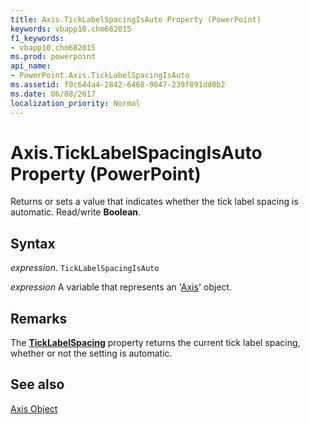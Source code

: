 ```yaml
---
title: Axis.TickLabelSpacingIsAuto Property (PowerPoint)
keywords: vbapp10.chm682015
f1_keywords:
- vbapp10.chm682015
ms.prod: powerpoint
api_name:
- PowerPoint.Axis.TickLabelSpacingIsAuto
ms.assetid: f0c644a4-2842-6468-9047-239f891dd0b2
ms.date: 06/08/2017
localization_priority: Normal
---
```



# Axis.TickLabelSpacingIsAuto Property (PowerPoint)

Returns or sets a value that indicates whether the tick label spacing is automatic. Read/write  **Boolean**.


## Syntax

 _expression_. `TickLabelSpacingIsAuto`

_expression_ A variable that represents an '[Axis](PowerPoint.Axis.md)' object.


## Remarks

The  **[TickLabelSpacing](PowerPoint.Axis.TickLabelSpacing.md)** property returns the current tick label spacing, whether or not the setting is automatic.


## See also


[Axis Object](PowerPoint.Axis.md)

